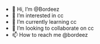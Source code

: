 - 👋 Hi, I’m @Bordeez
- 👀 I’m interested in cc
- 🌱 I’m currently learning cc
- 💞️ I’m looking to collaborate on cc
- 📫 How to reach me @bordeez

<!---
Bordeez/Bordeez is a ✨ special ✨ repository because its `README.md` (this file) appears on your GitHub profile.
You can click the Preview link to take a look at your changes.
--->
